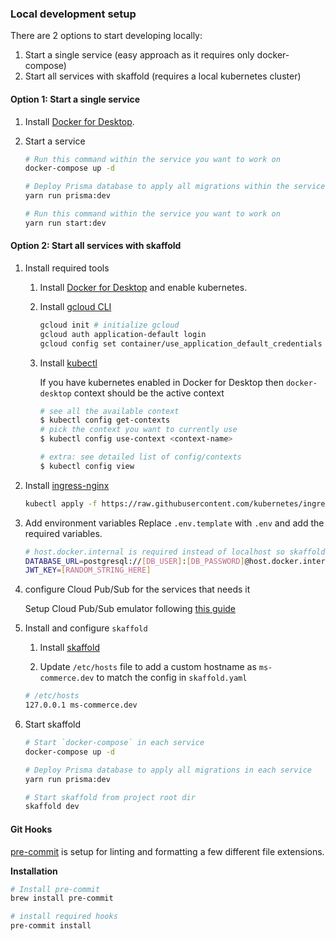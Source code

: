 ### Local development setup

There are 2 options to start developing locally:

1. Start a single service (easy approach as it requires only docker-compose)
2. Start all services with skaffold (requires a local kubernetes cluster)

#### Option 1: Start a single service

1. Install [Docker for Desktop](https://www.docker.com/products/docker-desktop/).

2. Start a service

   ```bash
   # Run this command within the service you want to work on
   docker-compose up -d

   # Deploy Prisma database to apply all migrations within the service you want to work on
   yarn run prisma:dev

   # Run this command within the service you want to work on
   yarn run start:dev
   ```

#### Option 2: Start all services with skaffold

1. Install required tools

   1. Install [Docker for Desktop](https://www.docker.com/products/docker-desktop/) and enable kubernetes.

   2. Install [gcloud CLI](https://cloud.google.com/sdk/docs/install)

      ```bash
      gcloud init # initialize gcloud
      gcloud auth application-default login
      gcloud config set container/use_application_default_credentials true
      ```

   3. Install [kubectl](https://kubernetes.io/docs/tasks/tools/)

      If you have kubernetes enabled in Docker for Desktop then `docker-desktop` context should be the active context

      ```bash
      # see all the available context
      $ kubectl config get-contexts
      # pick the context you want to currently use
      $ kubectl config use-context <context-name>

      # extra: see detailed list of config/contexts
      $ kubectl config view
      ```

2. Install [ingress-nginx](https://kubernetes.github.io/ingress-nginx/deploy/#quick-start)

   ```bash
   kubectl apply -f https://raw.githubusercontent.com/kubernetes/ingress-nginx/controller-v1.5.1/deploy/static/provider/cloud/deploy.yaml
   ```

3. Add environment variables
   Replace `.env.template` with `.env` and add the required variables.

   ```bash
   # host.docker.internal is required instead of localhost so skaffold can connect to docker-compose
   DATABASE_URL=postgresql://[DB_USER]:[DB_PASSWORD]@host.docker.internal:[DB_PORT]/[DB]
   JWT_KEY=[RANDOM_STRING_HERE]
   ```

4. configure Cloud Pub/Sub for the services that needs it

   Setup Cloud Pub/Sub emulator following [this guide](https://cloud.google.com/pubsub/docs/emulator)

5. Install and configure `skaffold`

   1. Install [skaffold](https://skaffold.dev)

   2. Update `/etc/hosts` file to add a custom hostname as `ms-commerce.dev` to match the config in `skaffold.yaml`

   ```bash
   # /etc/hosts
   127.0.0.1 ms-commerce.dev
   ```

6. Start skaffold

   ```bash
   # Start `docker-compose` in each service
   docker-compose up -d

   # Deploy Prisma database to apply all migrations in each service
   yarn run prisma:dev

   # Start skaffold from project root dir
   skaffold dev
   ```

#### Git Hooks

[pre-commit](https://pre-commit.com/) is setup for linting and formatting a few different file extensions.

**Installation**

```bash
# Install pre-commit
brew install pre-commit

# install required hooks
pre-commit install
```
